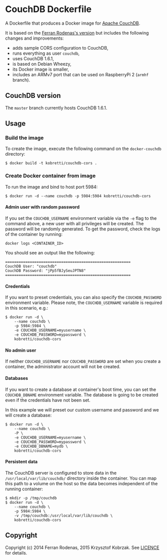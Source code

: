 # CouchDB Dockerfile

A Dockerfile that produces a Docker image for [Apache CouchDB](http://couchdb.apache.org/).

It is based on the [Ferran Rodenas's version](https://github.com/frodenas/docker-couchdb)
but includes the following changes and improvements:

  - adds sample CORS configuration to CouchDB,
  - runs everything as user `couchdb`,
  - uses CouchDB 1.6.1,
  - is based on Debian Wheezy,
  - its Docker image is smaller,
  - includes an ARMv7 port that can be used on RaspberryPi 2 (`armhf` branch).

## CouchDB version

The `master` branch currently hosts CouchDB 1.6.1.

## Usage

### Build the image

To create the image, execute the following command on the `docker-couchdb` directory:

```
$ docker build -t kobretti/couchdb-cors .
```

### Create Docker container from image

To run the image and bind to host port 5984:

```
$ docker run -d --name couchdb -p 5984:5984 kobretti/couchdb-cors
```

#### Admin user with random password

If you set the `COUCHDB_USERNAME` environment variable via the `-e` flag to the command above,
a new user with all privileges will be created.  The password will be randomly generated.
To get the password, check the logs of the container by running:

```
docker logs <CONTAINER_ID>
```

You should see an output like the following:

```
========================================================
CouchDB User: "couchdb"
CouchDB Password: "jPp5fBJySeuJPTN8"
========================================================
```

#### Credentials

If you want to preset credentials, you can also specify the `COUCHDB_PASSWORD` environment
variable.  Please note, the `COUCHDB_USERNAME` variable is required in this scenario, e.g.:

```
$ docker run -d \
    --name couchdb \
    -p 5984:5984 \
    -e COUCHDB_USERNAME=myusername \
    -e COUCHDB_PASSWORD=mypassword \
    kobretti/couchdb-cors
```

#### No admin user

If neither `COUCHDB_USERNAME` nor `COUCHDB_PASSWORD` are set when you create a container,
the administrator account will not be created.

#### Databases

If you want to create a database at container's boot time, you can set the `COUCHDB_DBNAME`
environment variable.  The database is going to be created even if the credentials have not been set.

In this example we will preset our custom username and password and we will create a database:

```
$ docker run -d \
    --name couchdb \
    -P \
    -e COUCHDB_USERNAME=myusername \
    -e COUCHDB_PASSWORD=mypassword \
    -e COUCHDB_DBNAME=mydb \
    kobretti/couchdb-cors
```

#### Persistent data

The CouchDB server is configured to store data in the `/usr/local/var/lib/couchdb/` directory
 inside the container. You can map this path to a volume on the host so the data becomes
 independent of the running container:

```
$ mkdir -p /tmp/couchdb
$ docker run -d \
    --name couchdb \
    -p 5984:5984 \
    -v /tmp/couchdb:/usr/local/var/lib/couchdb \
    kobretti/couchdb-cors
```

## Copyright

Copyright (c) 2014 Ferran Rodenas, 2015 Krzysztof Kobrzak.  See [LICENCE](https://github.com/chris-kobrzak/docker-couchdb/blob/master/LICENCE) for details.
